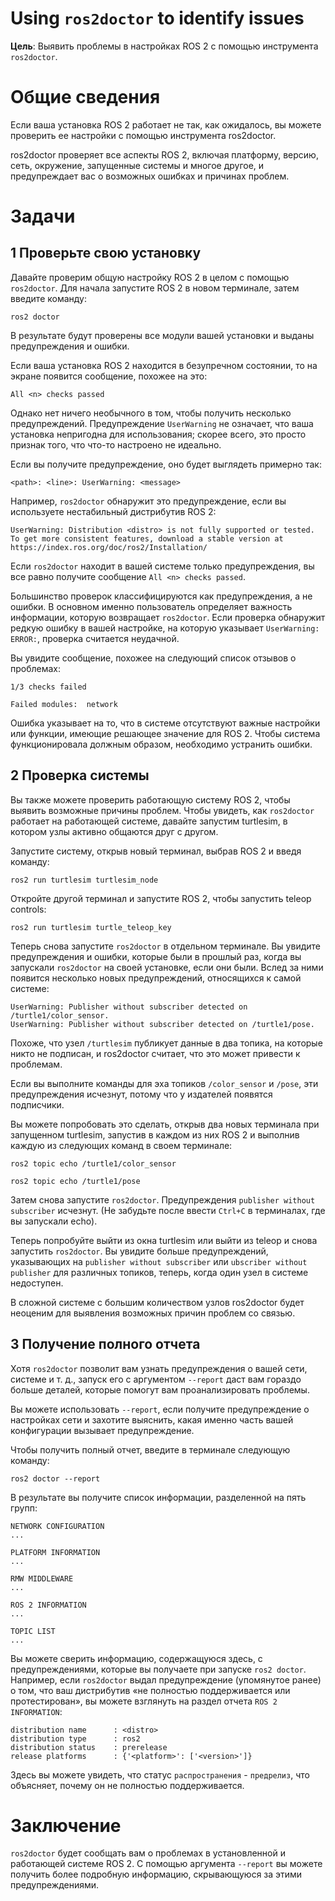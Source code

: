 # Using `ros2doctor` to identify issues

**Цель**: Выявить проблемы в настройках ROS 2 с помощью инструмента `ros2doctor`.

# Общие сведения

Если ваша установка ROS 2 работает не так, как ожидалось, вы можете проверить ее настройки с помощью инструмента ros2doctor.

ros2doctor проверяет все аспекты ROS 2, включая платформу, версию, сеть, окружение, запущенные системы и многое другое, и предупреждает вас о возможных ошибках и причинах проблем.

# Задачи

## 1 Проверьте свою установку

Давайте проверим общую настройку ROS 2 в целом с помощью `ros2doctor`. Для начала запустите ROS 2 в новом терминале, затем введите команду:

```shell
ros2 doctor
```

В результате будут проверены все модули вашей установки и выданы предупреждения и ошибки.

Если ваша установка ROS 2 находится в безупречном состоянии, то на экране появится сообщение, похожее на это:

```shell
All <n> checks passed
```

Однако нет ничего необычного в том, чтобы получить несколько предупреждений. Предупреждение `UserWarning` не означает, что ваша установка непригодна для использования; скорее всего, это просто признак того, что что-то настроено не идеально.

Если вы получите предупреждение, оно будет выглядеть примерно так:

```shell
<path>: <line>: UserWarning: <message>
```

Например, `ros2doctor` обнаружит это предупреждение, если вы используете нестабильный дистрибутив ROS 2:

```shell
UserWarning: Distribution <distro> is not fully supported or tested. To get more consistent features, download a stable version at https://index.ros.org/doc/ros2/Installation/
```

Если `ros2doctor` находит в вашей системе только предупреждения, вы все равно получите сообщение `All <n> checks passed`.

Большинство проверок классифицируются как предупреждения, а не ошибки. В основном именно пользователь определяет важность информации, которую возвращает `ros2doctor`. Если проверка обнаружит редкую ошибку в вашей настройке, на которую указывает `UserWarning: ERROR:`, проверка считается неудачной.

Вы увидите сообщение, похожее на следующий список отзывов о проблемах:

```shell
1/3 checks failed

Failed modules:  network
```

Ошибка указывает на то, что в системе отсутствуют важные настройки или функции, имеющие решающее значение для ROS 2. Чтобы система функционировала должным образом, необходимо устранить ошибки.

## 2 Проверка системы

Вы также можете проверить работающую систему ROS 2, чтобы выявить возможные причины проблем. Чтобы увидеть, как `ros2doctor` работает на работающей системе, давайте запустим turtlesim, в котором узлы активно общаются друг с другом.

Запустите систему, открыв новый терминал, выбрав ROS 2 и введя команду:

```shell
ros2 run turtlesim turtlesim_node
```

Откройте другой терминал и запустите ROS 2, чтобы запустить teleop controls:

```shell
ros2 run turtlesim turtle_teleop_key
```

Теперь снова запустите `ros2doctor` в отдельном терминале. Вы увидите предупреждения и ошибки, которые были в прошлый раз, когда вы запускали `ros2doctor` на своей установке, если они были. Вслед за ними появится несколько новых предупреждений, относящихся к самой системе:

```shell
UserWarning: Publisher without subscriber detected on /turtle1/color_sensor.
UserWarning: Publisher without subscriber detected on /turtle1/pose.
```

Похоже, что узел `/turtlesim` публикует данные в два топика, на которые никто не подписан, и ros2doctor считает, что это может привести к проблемам.

Если вы выполните команды для эха топиков `/color_sensor` и `/pose`, эти предупреждения исчезнут, потому что у издателей появятся подписчики.

Вы можете попробовать это сделать, открыв два новых терминала при запущенном turtlesim, запустив в каждом из них ROS 2 и выполнив каждую из следующих команд в своем терминале:

```shell
ros2 topic echo /turtle1/color_sensor
```

```shell
ros2 topic echo /turtle1/pose
```

Затем снова запустите `ros2doctor`. Предупреждения `publisher without subscriber` исчезнут. (Не забудьте после ввести `Ctrl+C` в терминалах, где вы запускали echo).

Теперь попробуйте выйти из окна turtlesim или выйти из teleop и снова запустить `ros2doctor`. Вы увидите больше предупреждений, указывающих на `publisher without subscriber` или `ubscriber without publisher` для различных топиков, теперь, когда один узел в системе недоступен.

В сложной системе с большим количеством узлов ros2doctor будет неоценим для выявления возможных причин проблем со связью.

## 3 Получение полного отчета

Хотя `ros2doctor` позволит вам узнать предупреждения о вашей сети, системе и т. д., запуск его с аргументом `--report` даст вам гораздо больше деталей, которые помогут вам проанализировать проблемы.

Вы можете использовать `--report`, если получите предупреждение о настройках сети и захотите выяснить, какая именно часть вашей конфигурации вызывает предупреждение.

Чтобы получить полный отчет, введите в терминале следующую команду:

```shell
ros2 doctor --report
```

В результате вы получите список информации, разделенной на пять групп:

```shell
NETWORK CONFIGURATION
...

PLATFORM INFORMATION
...

RMW MIDDLEWARE
...

ROS 2 INFORMATION
...

TOPIC LIST
...
```

Вы можете сверить информацию, содержащуюся здесь, с предупреждениями, которые вы получаете при запуске `ros2 doctor`. Например, если `ros2doctor` выдал предупреждение (упомянутое ранее) о том, что ваш дистрибутив «не полностью поддерживается или протестирован», вы можете взглянуть на раздел отчета `ROS 2 INFORMATION`:

```shell
distribution name      : <distro>
distribution type      : ros2
distribution status    : prerelease
release platforms      : {'<platform>': ['<version>']}
```

Здесь вы можете увидеть, что статус `распространения` - `предрелиз`, что объясняет, почему он не полностью поддерживается.

# Заключение

`ros2doctor` будет сообщать вам о проблемах в установленной и работающей системе ROS 2. С помощью аргумента `--report` вы можете получить более подробную информацию, скрывающуюся за этими предупреждениями.
